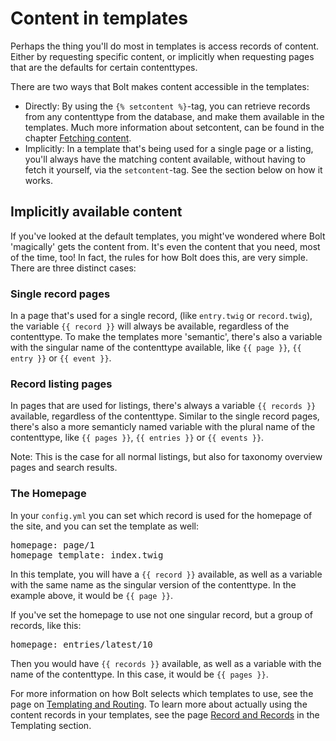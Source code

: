 Content in templates
====================

Perhaps the thing you'll do most in templates is access records of content.
Either by requesting specific content, or implicitly when requesting pages that
are the defaults for certain contenttypes.

There are two ways that Bolt makes content accessible in the templates:

  - Directly: By using the `{% setcontent %}`-tag, you can retrieve records from
    any contenttype from the database, and make them available in the templates.
    Much more information about setcontent, can be found in the chapter
    [Fetching content](content-fetching).
  - Implicitly: In a template that's being used for a single page or a listing,
    you'll always have the matching content available, without having to fetch
    it yourself, via the `setcontent`-tag. See the section below on how it
    works.

Implicitly available content
----------------------------
If you've looked at the default templates, you might've wondered where Bolt
'magically' gets the content from. It's even the content that you need, most of
the time, too! In fact, the rules for how Bolt does this, are very simple. There
are three distinct cases:

### Single record pages

In a page that's used for a single record, (like `entry.twig` or `record.twig`),
the variable `{{ record }}` will always be available, regardless of the
contenttype. To make the templates more 'semantic', there's also a variable with
the singular name of the contenttype available, like `{{ page }}`, `{{ entry }}`
or `{{ event }}`.

### Record listing pages

In pages that are used for listings, there's always a variable `{{ records }}`
available, regardless of the contenttype. Similar to the single record pages,
there's also a more semanticly named variable with the plural name of the
contenttype, like `{{ pages }}`, `{{ entries }}` or `{{ events }}`.

Note: This is the case for all normal listings, but also for taxonomy overview
pages and search results.

### The Homepage

In your `config.yml` you can set which record is used for the homepage of the
site, and you can set the template as well:

<pre class="brush: plain">
homepage: page/1
homepage_template: index.twig
</pre>

In this template, you will have a `{{ record }}` available, as well as a
variable with the same name as the singular version of the contenttype. In the
example above, it would be `{{ page }}`.

If you've set the homepage to use not one singular record, but a group of
records, like this:

<pre class="brush: plain">
homepage: entries/latest/10
</pre>

Then you would have `{{ records }}` available, as well as a variable with the
name of the contenttype. In this case, it would be `{{ pages }}`.

For more information on how Bolt selects which templates to use, see the page on
[Templating and Routing](templates-routes). To learn more about actually using
the content records in your templates, see the page 
[Record and Records](record-and-records) in the Templating section.
